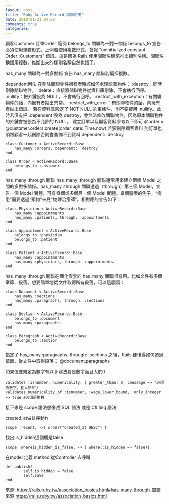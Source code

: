 ```yaml
---
layout: post
title: 'Ruby Active Record 關聯使用'
date: 2018-01-21 04:50
comments: true
categories: 
---
```

顧客Customer 訂單Order 範例
belongs_to	關聯為一對一關係
belongs_to 宣告必須使用單數形式。上例若使用複數形式，會報 "uninitialized constant Order::Customers" 錯誤。這是因為 Rails 使用關聯名稱來推出類別名稱。關聯名稱錯用複數，推斷出來的類別名稱自然也錯了。

has_many 關聯為一對多關係
宣告 has_many 關聯名稱採複數。

dependent用法
在刪除關聯物件擁有者時該如何處理關聯物件：
:destroy：同時刪除關聯物件。
:delete：直接將關聯物件從資料庫刪除，不會執行回呼。
:nullify：把外鍵設為 NULL，不會執行回呼。
:restrict_with_exception：有關聯物件的話，向擁有者拋出異常。
:restrict_with_error：有關聯物件的話，向擁有者拋出錯誤。
若在資料庫設定了 NOT NULL 約束條件，則不要使用 :nullify。此時若沒有把 :dependent 設為 destroy，會無法修改關聯物件，因為原本關聯物件的外鍵會被設為不允許的 NULL。
建立訂單以及顧客資料參考以下即可
@order = @customer.orders.create(order_date: Time.now)
若要刪除顧客資料 則訂單也須跟顧客一起刪除否則會查詢不到資料
dependent: :destroy

	class Customer < ActiveRecord::Base
		has_many :orders, dependent: :destroy
	end

	class Order < ActiveRecord::Base
		belongs_to :customer
	end

has_many :through 關聯
has_many :through 關聯通常用來建立兩個 Model 之間的多對多關係。has_many :through 關聯透過（through）第三個 Model，宣告一個 Model 實體，可有零個或多個另一個 Model 實體。舉個醫療的例子，“病患”需要透過“預約”來見“物理治療師”。相對應的宣告如下：

	class Physician < ActiveRecord::Base
		has_many :appointments
		has_many :patients, through: :appointments
	end

	class Appointment < ActiveRecord::Base
		belongs_to :physician
		belongs_to :patient
	end

	class Patient < ActiveRecord::Base
		has_many :appointments
		has_many :physicians, through: :appointments
	end

has_many :through 關聯在簡化嵌套的 has_many 關聯很有用。比如文件有多個章節、段落。想要簡單地從文件取得所有段落，可以這麼寫：

	class Document < ActiveRecord::Base
		has_many :sections
		has_many :paragraphs, through: :sections
	end

	class Section < ActiveRecord::Base
		belongs_to :document
		has_many :paragraphs
	end

	class Paragraph < ActiveRecord::Base
		belongs_to :section
	end

指定了 has_many :paragraphs, through: :sections 之後，Rails 便懂得如何透過章節，從文件中取得段落：
@document.paragraphs

如果值要規定為數字有以下寫法要是數字而且大於0

	validates :isnumber, numericality: { greater_than: 0, :message => "必須為數字，且大於0"}	
	validates_numericality_of :isnumber, :wage_lower_bound, :only_integer => true #必須是整數

接下來是 scope 語法想像成 SQL 語法 或是 C# linq 語法

created_at做排序動作

	scope :recent, ->{ order("created_at DESC") }

找出 is_hidden這個欄是false

	scope :whereis_hidden_is_false, -> { where(:is_hidden => false)}  

在model 定義 method 從Controller 去呼叫

	def publish!
			self.is_hidden = false
			self.save
	end


來源:	https://rails.ruby.tw/association_basics.html#has-many-through-關聯
來源	https://rails.ruby.tw/association_basics.html